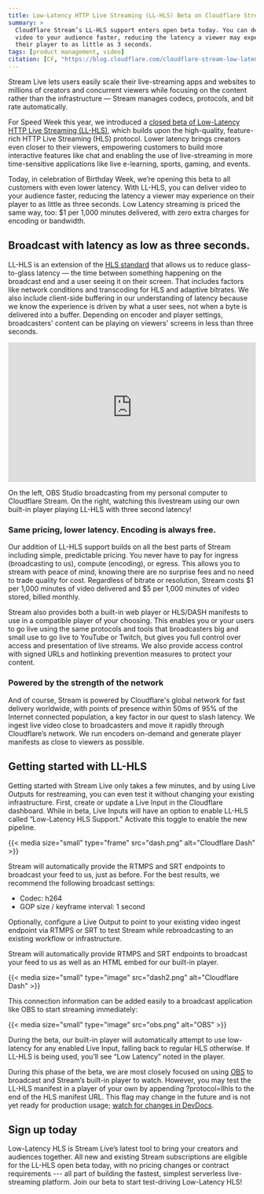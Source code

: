 ```yaml
---
title: Low-Latency HTTP Live Streaming (LL-HLS) Beta on Cloudflare Stream
summary: >
  Cloudflare Stream’s LL-HLS support enters open beta today. You can deliver
  video to your audience faster, reducing the latency a viewer may experience on
  their player to as little as 3 seconds.
tags: [product management, video]
citation: [CF, "https://blog.cloudflare.com/cloudflare-stream-low-latency-hls-open-beta/"]
---
```


Stream Live lets users easily scale their live-streaming apps and websites to
millions of creators and concurrent viewers while focusing on the content rather
than the infrastructure — Stream manages codecs, protocols, and bit rate
automatically.

For Speed Week this year, we introduced a
[closed beta of Low-Latency HTTP Live Streaming (LL-HLS)](https://blog.cloudflare.com/low-latency-hls-support-for-cloudflare-stream/),
which builds upon the high-quality, feature-rich HTTP Live Streaming (HLS)
protocol. Lower latency brings creators even closer to their viewers, empowering
customers to build more interactive features like chat and enabling the use of
live-streaming in more time-sensitive applications like live e-learning, sports,
gaming, and events.

Today, in celebration of Birthday Week, we’re opening this beta to all customers
with even lower latency. With LL-HLS, you can deliver video to your audience
faster, reducing the latency a viewer may experience on their player to as
little as three seconds. Low Latency streaming is priced the same way, too: $1
per 1,000 minutes delivered, with zero extra charges for encoding or bandwidth.

## Broadcast with latency as low as three seconds.

LL-HLS is an extension of the [HLS standard](https://www.cloudflare.com/learning/video/what-is-http-live-streaming/)
that allows us to reduce glass-to-glass latency — the time between something
happening on the broadcast end and a user seeing it on their screen. That
includes factors like network conditions and transcoding for HLS and adaptive
bitrates. We also include client-side buffering in our understanding of latency
because we know the experience is driven by what a user sees, not when a byte is
delivered into a buffer. Depending on encoder and player settings, broadcasters'
content can be playing on viewers' screens in less than three seconds.

<div style="position: relative; padding-top: 56.25%;">
  <iframe
    src="https://customer-igynxd2rwhmuoxw8.cloudflarestream.com/93e451e5604062c9989f393a9ab4e01d/iframe?muted=true&loop=true&autoplay=true&poster=https%3A%2F%2Fcustomer-igynxd2rwhmuoxw8.cloudflarestream.com%2F93e451e5604062c9989f393a9ab4e01d%2Fthumbnails%2Fthumbnail.jpg%3Ftime%3D%26height%3D600"
    style="border: none; position: absolute; top: 0; left: 0; height: 100%; width: 100%;"
    allow="accelerometer; gyroscope; autoplay; encrypted-media; picture-in-picture;"
    allowfullscreen="true"
  ></iframe>
</div>

On the left, OBS Studio broadcasting from my personal computer to Cloudflare
Stream. On the right, watching this livestream using our own built-in player
playing LL-HLS with three second latency!


### Same pricing, lower latency. Encoding is always free.

Our addition of LL-HLS support builds on all the best parts of Stream including
simple, predictable pricing. You never have to pay for ingress (broadcasting to
us), compute (encoding), or egress. This allows you to stream with peace of
mind, knowing there are no surprise fees and no need to trade quality for cost.
Regardless of bitrate or resolution, Stream costs $1 per 1,000 minutes of video
delivered and $5 per 1,000 minutes of video stored, billed monthly.

Stream also provides both a built-in web player or HLS/DASH manifests to use in
a compatible player of your choosing. This enables you or your users to go live
using the same protocols and tools that broadcasters big and small use to go
live to YouTube or Twitch, but gives you full control over access and
presentation of live streams. We also provide access control with signed URLs
and hotlinking prevention measures to protect your content.

### Powered by the strength of the network

And of course, Stream is powered by Cloudflare's global network for fast
delivery worldwide, with points of presence within 50ms of 95% of the Internet
connected population, a key factor in our quest to slash latency. We ingest live
video close to broadcasters and move it rapidly through Cloudflare’s network. We
run encoders on-demand and generate player manifests as close to viewers as
possible.

## Getting started with LL-HLS

Getting started with Stream Live only takes a few minutes, and by using Live
Outputs for restreaming, you can even test it without changing your existing
infrastructure. First, create or update a Live Input in the Cloudflare
dashboard. While in beta, Live Inputs will have an option to enable LL-HLS
called “Low-Latency HLS Support.” Activate this toggle to enable the new
pipeline.

{{< media size="small" type="frame" src="dash.png" alt="Cloudflare Dash" >}}

Stream will automatically provide the RTMPS and SRT endpoints to broadcast your
feed to us, just as before. For the best results, we recommend the following
broadcast settings:

- Codec: h264
- GOP size / keyframe interval: 1 second

Optionally, configure a Live Output to point to your existing video ingest
endpoint via RTMPS or SRT to test Stream while rebroadcasting to an existing
workflow or infrastructure.

Stream will automatically provide RTMPS and SRT endpoints to broadcast your feed
to us as well as an HTML embed for our built-in player.

{{< media size="small" type="image" src="dash2.png" alt="Cloudflare Dash" >}}

This connection information can be added easily to a broadcast application like
OBS to start streaming immediately:

{{< media size="small" type="image" src="obs.png" alt="OBS" >}}

During the beta, our built-in player will automatically attempt to use
low-latency for any enabled Live Input, falling back to regular HLS otherwise.
If LL-HLS is being used, you’ll see “Low Latency” noted in the player.

During this phase of the beta, we are most closely focused on using
[OBS](https://obsproject.com/) to broadcast and Stream’s built-in player to
watch. However, you may test the LL-HLS manifest in a player of your own by
appending ?protocol=llhls to the end of the HLS manifest URL. This flag may
change in the future and is not yet ready for production usage;
[watch for changes in DevDocs](https://developers.cloudflare.com/stream/changelog/).

## Sign up today

Low-Latency HLS is Stream Live’s latest tool to bring your creators and
audiences together. All new and existing Stream subscriptions are eligible for
the LL-HLS open beta today, with no pricing changes or contract requirements ---
all part of building the fastest, simplest serverless live-streaming platform.
Join our beta to start test-driving Low-Latency HLS!
